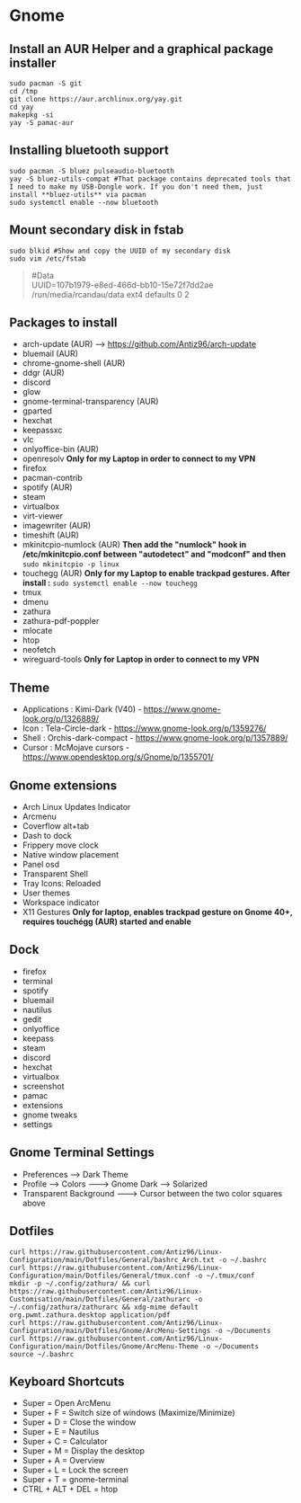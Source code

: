 # Gnome

## Install an AUR Helper and a graphical package installer

```
sudo pacman -S git
cd /tmp
git clone https://aur.archlinux.org/yay.git
cd yay
makepkg -si
yay -S pamac-aur
```

## Installing bluetooth support

```
sudo pacman -S bluez pulseaudio-bluetooth
yay -S bluez-utils-compat #That package contains deprecated tools that I need to make my USB-Dongle work. If you don't need them, just install **bluez-utils** via pacman
sudo systemctl enable --now bluetooth
```

## Mount secondary disk in fstab

```
sudo blkid #Show and copy the UUID of my secondary disk
sudo vim /etc/fstab
```
> #Data  
> UUID=107b1979-e8ed-466d-bb10-15e72f7dd2ae       /run/media/rcandau/data         ext4          defaults 0 2  

## Packages to install

- arch-update (AUR) --> https://github.com/Antiz96/arch-update  
- bluemail (AUR)  
- chrome-gnome-shell (AUR) 
- ddgr (AUR) 
- discord  
- glow
- gnome-terminal-transparency (AUR)  
- gparted  
- hexchat  
- keepassxc  
- vlc  
- onlyoffice-bin (AUR)  
- openresolv **Only for my Laptop in order to connect to my VPN**  
- firefox  
- pacman-contrib
- spotify (AUR)
- steam
- virtualbox
- virt-viewer
- imagewriter (AUR)
- timeshift (AUR)
- mkinitcpio-numlock (AUR) **Then add the "numlock" hook in /etc/mkinitcpio.conf between "autodetect" and "modconf" and then** `sudo mkinitcpio -p linux`
- touchegg (AUR) **Only for my Laptop to enable trackpad gestures. After install :** `sudo systemctl enable --now touchegg`
- tmux
- dmenu
- zathura
- zathura-pdf-poppler
- mlocate
- htop
- neofetch
- wireguard-tools **Only for Laptop in order to connect to my VPN**

## Theme

- Applications : Kimi-Dark (V40) - https://www.gnome-look.org/p/1326889/
- Icon : Tela-Circle-dark - https://www.gnome-look.org/p/1359276/
- Shell : Orchis-dark-compact - https://www.gnome-look.org/p/1357889/
- Cursor : McMojave cursors - https://www.opendesktop.org/s/Gnome/p/1355701/

## Gnome extensions

- Arch Linux Updates Indicator
- Arcmenu
- Coverflow alt+tab
- Dash to dock
- Frippery move clock
- Native window placement
- Panel osd
- Transparent Shell
- Tray Icons: Reloaded
- User themes
- Workspace indicator
- X11 Gestures **Only for laptop, enables trackpad gesture on Gnome 40+, requires touchégg (AUR) started and enable**

## Dock

- firefox
- terminal
- spotify
- bluemail
- nautilus
- gedit 
- onlyoffice
- keepass
- steam
- discord
- hexchat
- virtualbox
- screenshot
- pamac
- extensions
- gnome tweaks
- settings

## Gnome Terminal Settings

- Preferences --> Dark Theme  
- Profile --> Colors ---> Gnome Dark --> Solarized  
- Transparent Background ---> Cursor between the two color squares above  

## Dotfiles

```
curl https://raw.githubusercontent.com/Antiz96/Linux-Configuration/main/Dotfiles/General/bashrc_Arch.txt -o ~/.bashrc
curl https://raw.githubusercontent.com/Antiz96/Linux-Configuration/main/Dotfiles/General/tmux.conf -o ~/.tmux/conf
mkdir -p ~/.config/zathura/ && curl https://raw.githubusercontent.com/Antiz96/Linux-Customisation/main/Dotfiles/General/zathurarc -o ~/.config/zathura/zathurarc && xdg-mime default org.pwmt.zathura.desktop application/pdf
curl https://raw.githubusercontent.com/Antiz96/Linux-Configuration/main/Dotfiles/Gnome/ArcMenu-Settings -o ~/Documents
curl https://raw.githubusercontent.com/Antiz96/Linux-Configuration/main/Dotfiles/Gnome/ArcMenu-Theme -o ~/Documents
source ~/.bashrc
```

## Keyboard Shortcuts

- Super = Open ArcMenu
- Super + F = Switch size of windows (Maximize/Minimize)
- Super + D = Close the window
- Super + E = Nautilus
- Super + C = Calculator
- Super + M = Display the desktop
- Super + A = Overview
- Super + L = Lock the screen
- Super + T = gnome-terminal
- CTRL + ALT + DEL = htop

